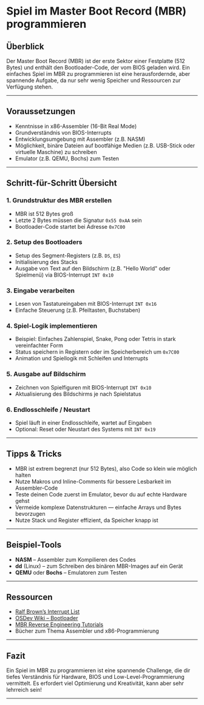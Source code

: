 # Spiel im Master Boot Record (MBR) programmieren

## Überblick

Der Master Boot Record (MBR) ist der erste Sektor einer Festplatte (512 Bytes) und enthält den Bootloader-Code, der vom BIOS geladen wird. Ein einfaches Spiel im MBR zu programmieren ist eine herausfordernde, aber spannende Aufgabe, da nur sehr wenig Speicher und Ressourcen zur Verfügung stehen.

---

## Voraussetzungen

- Kenntnisse in x86-Assembler (16-Bit Real Mode)
- Grundverständnis von BIOS-Interrupts
- Entwicklungsumgebung mit Assembler (z.B. NASM)
- Möglichkeit, binäre Dateien auf bootfähige Medien (z.B. USB-Stick oder virtuelle Maschine) zu schreiben
- Emulator (z.B. QEMU, Bochs) zum Testen

---

## Schritt-für-Schritt Übersicht

### 1. Grundstruktur des MBR erstellen

- MBR ist 512 Bytes groß
- Letzte 2 Bytes müssen die Signatur `0x55 0xAA` sein
- Bootloader-Code startet bei Adresse `0x7C00`

### 2. Setup des Bootloaders

- Setup des Segment-Registers (z.B. `DS`, `ES`)
- Initialisierung des Stacks
- Ausgabe von Text auf den Bildschirm (z.B. "Hello World" oder Spielmenü) via BIOS-Interrupt `INT 0x10`

### 3. Eingabe verarbeiten

- Lesen von Tastatureingaben mit BIOS-Interrupt `INT 0x16`
- Einfache Steuerung (z.B. Pfeiltasten, Buchstaben)

### 4. Spiel-Logik implementieren

- Beispiel: Einfaches Zahlenspiel, Snake, Pong oder Tetris in stark vereinfachter Form
- Status speichern in Registern oder im Speicherbereich um `0x7C00`
- Animation und Spiellogik mit Schleifen und Interrupts

### 5. Ausgabe auf Bildschirm

- Zeichnen von Spielfiguren mit BIOS-Interrupt `INT 0x10`
- Aktualisierung des Bildschirms je nach Spielstatus

### 6. Endlosschleife / Neustart

- Spiel läuft in einer Endlosschleife, wartet auf Eingaben
- Optional: Reset oder Neustart des Systems mit `INT 0x19`

---

## Tipps & Tricks

- MBR ist extrem begrenzt (nur 512 Bytes), also Code so klein wie möglich halten
- Nutze Makros und Inline-Comments für bessere Lesbarkeit im Assembler-Code
- Teste deinen Code zuerst im Emulator, bevor du auf echte Hardware gehst
- Vermeide komplexe Datenstrukturen — einfache Arrays und Bytes bevorzugen
- Nutze Stack und Register effizient, da Speicher knapp ist

---

## Beispiel-Tools

- **NASM** – Assembler zum Kompilieren des Codes
- **dd** (Linux) – zum Schreiben des binären MBR-Images auf ein Gerät
- **QEMU** oder **Bochs** – Emulatoren zum Testen

---

## Ressourcen

- [Ralf Brown’s Interrupt List](https://www.ctyme.com/rbrown.htm)
- [OSDev Wiki – Bootloader](https://wiki.osdev.org/Bootloader)
- [MBR Reverse Engineering Tutorials](https://wiki.osdev.org/MBR)
- Bücher zum Thema Assembler und x86-Programmierung

---

## Fazit

Ein Spiel im MBR zu programmieren ist eine spannende Challenge, die dir tiefes Verständnis für Hardware, BIOS und Low-Level-Programmierung vermittelt. Es erfordert viel Optimierung und Kreativität, kann aber sehr lehrreich sein!

---


